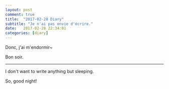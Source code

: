```yaml
---
layout: post
comment: true
title:  "2017-02-28 Diary"
subtitle: "Je n'ai pas envie d'écrire."
date:   2017-02-28 22:34:01
categories: [diary]
---
```


Donc, j'ai m'endormir~

Bon soir.

---

I don't want to write anything but sleeping.

So, good night!